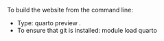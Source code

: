 To build the website from the command line:
 - Type: quarto preview . 
 - To ensure that git is installed: module load quarto 